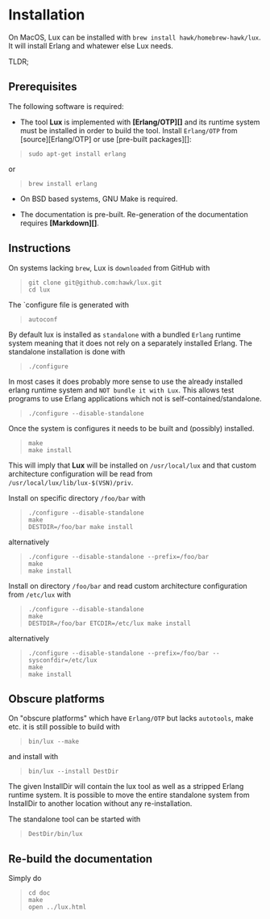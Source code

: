 Installation
============

On MacOS, Lux can be installed with `brew install hawk/homebrew-hawk/lux`.
It will install Erlang and whatewer else Lux needs.

TLDR;

Prerequisites
-------------

The following software is required:

* The tool **Lux** is implemented with **[Erlang/OTP][]** and its
  runtime system must be installed in order to build the tool. Install
  `Erlang/OTP` from [source][Erlang/OTP] or use [pre-built packages][]:

>     sudo apt-get install erlang

or

>     brew install erlang

* On BSD based systems, GNU Make is required.

* The documentation is pre-built. Re-generation of the documentation
  requires **[Markdown][]**.

Instructions
------------

On systems lacking `brew`, Lux is `downloaded` from GitHub with

>     git clone git@github.com:hawk/lux.git
>     cd lux

The `configure file is generated with

>     autoconf

By default lux is installed as `standalone` with a bundled `Erlang`
runtime system meaning that it does not rely on a separately installed
Erlang. The standalone installation is done with

>     ./configure

In most cases it does probably more sense to use the already installed
erlang runtime system and `NOT bundle it with Lux`. This allows test
programs to use Erlang applications which not is self-contained/standalone.

>     ./configure --disable-standalone

Once the system is configures it needs to be built and (possibly) installed.

>     make
>     make install

This will imply that **Lux** will be installed on `/usr/local/lux` and
that custom architecture configuration will be read from
`/usr/local/lux/lib/lux-$(VSN)/priv`.

Install on specific directory `/foo/bar` with

>     ./configure --disable-standalone
>     make
>     DESTDIR=/foo/bar make install

alternatively

>     ./configure --disable-standalone --prefix=/foo/bar
>     make
>     make install

Install on directory `/foo/bar` and read custom architecture
configuration from `/etc/lux` with

>     ./configure --disable-standalone
>     make
>     DESTDIR=/foo/bar ETCDIR=/etc/lux make install

alternatively

>     ./configure --disable-standalone --prefix=/foo/bar --sysconfdir=/etc/lux
>     make
>     make install

Obscure platforms
-----------------

On "obscure platforms" which have `Erlang/OTP` but lacks `autotools`,
make etc. it is still possible to build with

>     bin/lux --make

and install with

>     bin/lux --install DestDir

The given InstallDir will contain the lux tool as well as a stripped
Erlang runtime system. It is possible to move the entire standalone
system from InstallDir to another location without any
re-installation.

The standalone tool can be started with

>     DestDir/bin/lux

Re-build the documentation
--------------------------

Simply do

>     cd doc
>     make
>     open ../lux.html
